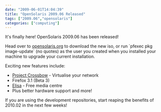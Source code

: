 ```yaml
---
date: "2009-06-01T14:04:39"
title: "OpenSolaris 2009.06 Released"
tags: ["2009.06","opensolaris"]
categories: ["computing"]
---
```


It's finally here! OpenSolaris 2009.06 has been released!

Head over to [opensolaris.org][1] to download the new iso, or run \`pfexec pkg image-update\` (no quotes) as the user you created when you installed your machine to upgrade your current installation.
<!--more-->
Exciting new features include:

* [Project Crossbow][2] - Virtualise your network
* Firefox 3.1 (Beta 3)
* [Elisa][3] - Free media centre
* Plus better hardware support and more!

If you are using the development repositories, start reaping the benefits of 2010.02 in the next few weeks!

  [1]: http://opensolaris.org/os/downloads/
  [2]: http://www.opensolaris.org/os/project/crossbow/
  [3]: http://elisa.fluendo.com/
